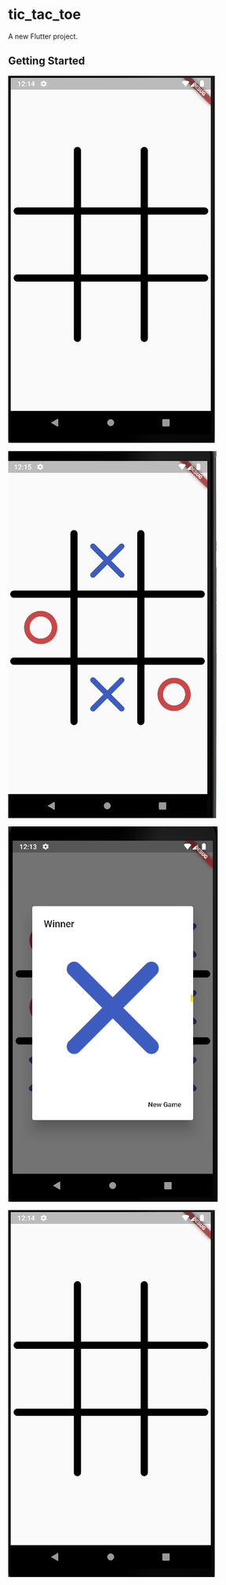 # tic_tac_toe

A new Flutter project.

## Getting Started

![HomePage!](images/board.png)
<p></p>

![HomePage!](images/playing.png)
<p></p>

![HomePage!](images/winner.png)
<p></p>

![HomePage!](images/board.png)
